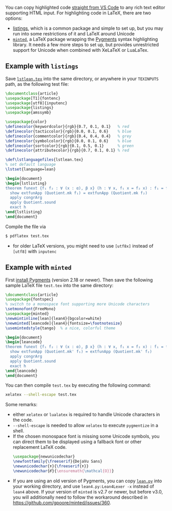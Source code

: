 You can copy highlighted code [straight from VS Code](https://code.visualstudio.com/updates/v1_10#_copy-with-syntax-highlighting) to any rich text editor supporting HTML input. For highlighting code in LaTeX, there are two options:
* [listings](https://ctan.org/pkg/listings), which is a common package and simple to set up, but you may run into some restrictions of it and LaTeX around Unicode
* [`minted`](https://ctan.org/pkg/minted), a LaTeX package wrapping the [Pygments](https://pygments.org/) syntax highlighting library. It needs a few more steps to set up, but provides unrestricted support for Unicode when combined with XeLaTeX or LuaLaTex.

## Example with `listings`

Save [`lstlean.tex`](https://raw.githubusercontent.com/leanprover/lean4/master/doc/latex/lstlean.tex) into the same directory, or anywhere in your `TEXINPUTS` path, as the following test file:
```latex
\documentclass{article}
\usepackage[T1]{fontenc}
\usepackage[utf8]{inputenc}
\usepackage{listings}
\usepackage{amssymb}

\usepackage{color}
\definecolor{keywordcolor}{rgb}{0.7, 0.1, 0.1}   % red
\definecolor{tacticcolor}{rgb}{0.0, 0.1, 0.6}    % blue
\definecolor{commentcolor}{rgb}{0.4, 0.4, 0.4}   % grey
\definecolor{symbolcolor}{rgb}{0.0, 0.1, 0.6}    % blue
\definecolor{sortcolor}{rgb}{0.1, 0.5, 0.1}      % green
\definecolor{attributecolor}{rgb}{0.7, 0.1, 0.1} % red

\def\lstlanguagefiles{lstlean.tex}
% set default language
\lstset{language=lean}

\begin{document}
\begin{lstlisting}
theorem funext {f₁ f₂ : ∀ (x : α), β x} (h : ∀ x, f₁ x = f₂ x) : f₁ = f₂ := by
  show extfunApp (Quotient.mk f₁) = extfunApp (Quotient.mk f₂)
  apply congrArg
  apply Quotient.sound
  exact h
\end{lstlisting}
\end{document}
```
Compile the file via
```bash
$ pdflatex test.tex
```

* for older LaTeX versions, you might need to use `[utf8x]` instead of `[utf8]` with `inputenc`

## Example with `minted`

First [install Pygments](https://pygments.org/download/) (version 2.18 or newer).
Then save the following sample LaTeX file `test.tex` into the same directory:

```latex
\documentclass{article}
\usepackage{fontspec}
% switch to a monospace font supporting more Unicode characters
\setmonofont{FreeMono}
\usepackage{minted}
\newmintinline[lean]{lean4}{bgcolor=white}
\newminted[leancode]{lean4}{fontsize=\footnotesize}
\usemintedstyle{tango}  % a nice, colorful theme

\begin{document}
\begin{leancode}
theorem funext {f₁ f₂ : ∀ (x : α), β x} (h : ∀ x, f₁ x = f₂ x) : f₁ = f₂ := by
  show extfunApp (Quotient.mk' f₁) = extfunApp (Quotient.mk' f₂)
  apply congrArg
  apply Quotient.sound
  exact h
\end{leancode}
\end{document}
```

You can then compile `test.tex` by executing the following command:

```bash
xelatex --shell-escape test.tex
```

Some remarks:

 - either `xelatex` or `lualatex` is required to handle Unicode characters in the code.
 - `--shell-escape` is needed to allow `xelatex` to execute `pygmentize` in a shell.
 - If the chosen monospace font is missing some Unicode symbols, you can direct them to be displayed using a fallback font or other replacement LaTeX code.
   ``` latex
   \usepackage{newunicodechar}
   \newfontfamily{\freeserif}{DejaVu Sans}
   \newunicodechar{✝︎}{\freeserif{✝︎}}
   \newunicodechar{𝓞}{\ensuremath{\mathcal{O}}}
   ```
 - If you are using an old version of Pygments, you can copy 
   [`lean.py`](https://raw.githubusercontent.com/pygments/pygments/master/pygments/lexers/lean.py) into your working directory,
   and use `lean4.py:Lean4Lexer -x` instead of `lean4` above.
   If your version of `minted` is v2.7 or newer, but before v3.0,
   you will additionally need to follow the workaround described in https://github.com/gpoore/minted/issues/360.
